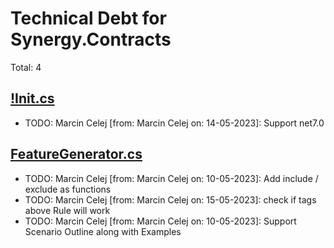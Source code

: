 ﻿# Technical Debt for Synergy.Contracts

Total: 4

## [!Init.cs](../../../Synergy.Behaviours.Testing/!Init.cs)
- TODO: Marcin Celej [from: Marcin Celej on: 14-05-2023]: Support net7.0

## [FeatureGenerator.cs](../../../Synergy.Behaviours.Testing/FeatureGenerator.cs)
- TODO: Marcin Celej [from: Marcin Celej on: 10-05-2023]: Add include / exclude as functions
- TODO: Marcin Celej [from: Marcin Celej on: 15-05-2023]: check if tags above Rule will work
- TODO: Marcin Celej [from: Marcin Celej on: 10-05-2023]: Support Scenario Outline along with Examples
